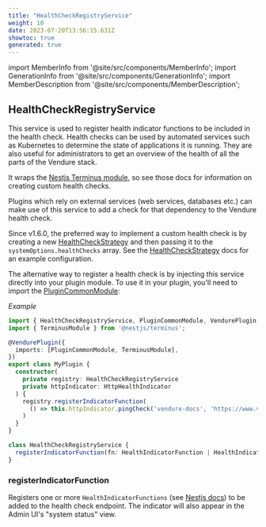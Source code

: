 ```yaml
---
title: "HealthCheckRegistryService"
weight: 10
date: 2023-07-20T13:56:15.631Z
showtoc: true
generated: true
---
```

<!-- This file was generated from the Vendure source. Do not modify. Instead, re-run the "docs:build" script -->
import MemberInfo from '@site/src/components/MemberInfo';
import GenerationInfo from '@site/src/components/GenerationInfo';
import MemberDescription from '@site/src/components/MemberDescription';


## HealthCheckRegistryService

<GenerationInfo sourceFile="packages/core/src/health-check/health-check-registry.service.ts" sourceLine="47" packageName="@vendure/core" />

This service is used to register health indicator functions to be included in the
health check. Health checks can be used by automated services such as Kubernetes
to determine the state of applications it is running. They are also useful for
administrators to get an overview of the health of all the parts of the
Vendure stack.

It wraps the [Nestjs Terminus module](https://docs.nestjs.com/recipes/terminus),
so see those docs for information on creating custom health checks.

Plugins which rely on external services (web services, databases etc.) can make use of this
service to add a check for that dependency to the Vendure health check.


Since v1.6.0, the preferred way to implement a custom health check is by creating a new
<a href='/typescript-api/health-check/health-check-strategy#healthcheckstrategy'>HealthCheckStrategy</a> and then passing it to the `systemOptions.healthChecks` array.
See the <a href='/typescript-api/health-check/health-check-strategy#healthcheckstrategy'>HealthCheckStrategy</a> docs for an example configuration.

The alternative way to register a health check is by injecting this service directly into your
plugin module. To use it in your plugin, you'll need to import the <a href='/typescript-api/plugin/plugin-common-module#plugincommonmodule'>PluginCommonModule</a>:

*Example*

```TypeScript
import { HealthCheckRegistryService, PluginCommonModule, VendurePlugin } from '@vendure/core';
import { TerminusModule } from '@nestjs/terminus';

@VendurePlugin({
  imports: [PluginCommonModule, TerminusModule],
})
export class MyPlugin {
  constructor(
    private registry: HealthCheckRegistryService
    private httpIndicator: HttpHealthIndicator
  ) {
    registry.registerIndicatorFunction(
      () => this.httpIndicator.pingCheck('vendure-docs', 'https://www.vendure.io/docs/'),
    )
  }
}
```

```ts title="Signature"
class HealthCheckRegistryService {
  registerIndicatorFunction(fn: HealthIndicatorFunction | HealthIndicatorFunction[]) => ;
}
```

### registerIndicatorFunction

<MemberInfo kind="method" type="(fn: HealthIndicatorFunction | HealthIndicatorFunction[]) => "   />

Registers one or more `HealthIndicatorFunctions` (see [Nestjs docs](https://docs.nestjs.com/recipes/terminus#setting-up-a-healthcheck))
to be added to the health check endpoint.
The indicator will also appear in the Admin UI's "system status" view.
